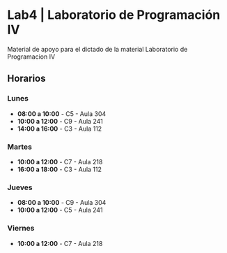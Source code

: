 # Lab4 | Laboratorio de Programación IV

Material de apoyo para el dictado de la material Laboratorio de Programacion IV 

## Horarios

### Lunes
- **08:00 a 10:00** - C5 - Aula 304
- **10:00 a 12:00** - C9 - Aula 241
- **14:00 a 16:00** - C3 - Aula 112

### Martes
- **10:00 a 12:00** - C7 - Aula 218
- **16:00 a 18:00** - C3 - Aula 112

### Jueves
- **08:00 a 10:00** - C9 - Aula 304
- **10:00 a 12:00** - C5 - Aula 241

### Viernes
- **10:00 a 12:00** - C7 - Aula 218
